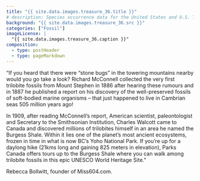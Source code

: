 ```yaml
---
title: "{{ site.data.images.treasure_36.title }}"
# description: Species occurrence data for the United States and U.S. Territories.
background: "{{ site.data.images.treasure_36.src }}"
categories: ["Fossil"]
imageLicense: |
  "{{ site.data.images.treasure_36.caption }}"
composition:
  - type: postHeader
  - type: pageMarkdown
---
```


“If you heard that there were “stone bugs” in the towering mountains nearby would you go take a look? Richard McConnell collected the very first trilobite fossils from Mount Stephen in 1886 after hearing these rumours and in 1887 he published a report on his discovery of the well-preserved fossils of soft-bodied marine organisms – that just happened to live in Cambrian seas 505 million years ago!

In 1909, after reading McConnell’s report, American scientist, paleontologist and Secretary to the Smithsonian Institution, Charles Walcott came to Canada and discovered millions of trilobites himself in an area he named the Burgess Shale. Within it lies one of the planet’s most ancient ecosystems, frozen in time in what is now BC’s Yoho National Park. If you’re up for a daylong hike (21kms long and gaining 825 meters in elevation), Parks Canada offers tours up to the Burgess Shale where you can walk among trilobite fossils in this epic UNESCO World Heritage Site.”

Rebecca Bollwitt, founder of Miss604.com.